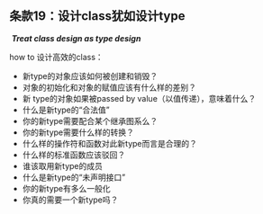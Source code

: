 ## 条款19：设计class犹如设计type

​			***Treat class design as type design***

how to 设计高效的class：

+ 新type的对象应该如何被创建和销毁？
+ 对象的初始化和对象的赋值应该有什么样的差别？
+ 新 type的对象如果被passed by value（以值传递），意味着什么？
+ 什么是新type的“合法值”
+ 你的新type需要配合某个继承图系么？
+ 你的新type需要什么样的转换？
+ 什么样的操作符和函数对此新type而言是合理的？
+ 什么样的标准函数应该驳回？
+ 谁该取用新type的成员
+ 什么是新type的“未声明接口”
+ 你的新type有多么一般化
+ 你真的需要一个新type吗？
